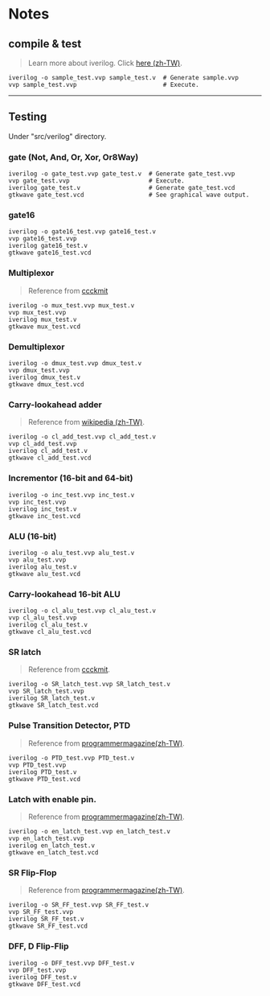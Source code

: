 # Notes

## compile & test
> Learn more about iverilog. Click [here (zh-TW)](https://sites.google.com/site/verilog710/xiang-guan-gong-ju/icarus-verilog).

```
iverilog -o sample_test.vvp sample_test.v  # Generate sample.vvp
vvp sample_test.vvp                        # Execute.
```


***
## Testing

Under "src/verilog" directory.

### gate (Not, And, Or, Xor, Or8Way)

```
iverilog -o gate_test.vvp gate_test.v  # Generate gate_test.vvp
vvp gate_test.vvp                      # Execute.
iverilog gate_test.v                   # Generate gate_test.vcd
gtkwave gate_test.vcd                  # See graphical wave output.
```


### gate16

```
iverilog -o gate16_test.vvp gate16_test.v
vvp gate16_test.vvp
iverilog gate16_test.v
gtkwave gate16_test.vcd
```


### Multiplexor
> Reference from [ccckmit](https://github.com/ccckmit/nand2tetris_verilog/blob/master/mux_test.v)

```
iverilog -o mux_test.vvp mux_test.v
vvp mux_test.vvp
iverilog mux_test.v
gtkwave mux_test.vcd
```


### Demultiplexor
```
iverilog -o dmux_test.vvp dmux_test.v
vvp dmux_test.vvp
iverilog dmux_test.v
gtkwave dmux_test.vcd
```


### Carry-lookahead adder
> Reference from [wikipedia (zh-TW)](https://zh.wikipedia.org/zh-tw/%E5%8A%A0%E6%B3%95%E5%99%A8).

```
iverilog -o cl_add_test.vvp cl_add_test.v
vvp cl_add_test.vvp
iverilog cl_add_test.v
gtkwave cl_add_test.vcd
```


### Incrementor (16-bit and 64-bit)

```
iverilog -o inc_test.vvp inc_test.v
vvp inc_test.vvp
iverilog inc_test.v
gtkwave inc_test.vcd
```


### ALU (16-bit)

```
iverilog -o alu_test.vvp alu_test.v
vvp alu_test.vvp
iverilog alu_test.v
gtkwave alu_test.vcd
```


### Carry-lookahead 16-bit ALU
```
iverilog -o cl_alu_test.vvp cl_alu_test.v
vvp cl_alu_test.vvp
iverilog cl_alu_test.v
gtkwave cl_alu_test.vcd
```


### SR latch
> Reference from [ccckmit](http://ccckmit.wikidot.com/ve:latch).

```
iverilog -o SR_latch_test.vvp SR_latch_test.v
vvp SR_latch_test.vvp
iverilog SR_latch_test.v
gtkwave SR_latch_test.vcd
```


### Pulse Transition Detector, PTD
> Reference from [programmermagazine(zh-TW)](https://programmermagazine.github.io/201311/htm/article4.html).

```
iverilog -o PTD_test.vvp PTD_test.v
vvp PTD_test.vvp
iverilog PTD_test.v
gtkwave PTD_test.vcd
```


### Latch with enable pin.
> Reference from [programmermagazine(zh-TW)](https://programmermagazine.github.io/201311/htm/article4.html).

```
iverilog -o en_latch_test.vvp en_latch_test.v
vvp en_latch_test.vvp
iverilog en_latch_test.v
gtkwave en_latch_test.vcd
```


### SR Flip-Flop
> Reference from [programmermagazine(zh-TW)](https://programmermagazine.github.io/201311/htm/article4.html).

```
iverilog -o SR_FF_test.vvp SR_FF_test.v
vvp SR_FF_test.vvp
iverilog SR_FF_test.v
gtkwave SR_FF_test.vcd
```


### DFF, D Flip-Flip

```
iverilog -o DFF_test.vvp DFF_test.v
vvp DFF_test.vvp
iverilog DFF_test.v
gtkwave DFF_test.vcd
```
